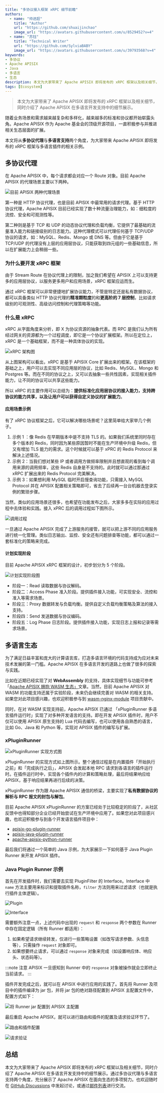 ```yaml
---
title: "多协议接入框架 xRPC 细节前瞻"
authors:
  - name: "帅进超"
    title: "Author"
    url: "https://github.com/shuaijinchao"
    image_url: "https://avatars.githubusercontent.com/u/8529452?v=4"
  - name: "苏钰"
    title: "Technical Writer"
    url: "https://github.com/SylviaBABY"
    image_url: "https://avatars.githubusercontent.com/u/39793568?v=4"
keywords: 
- 多协议
- Apache APISIX
- Java
- 多语言
- 生态
description: 本文为大家带来了 Apache APISIX 即将发布的 xRPC 框架以及相关细节，同时介绍了 Apache APISIX 在多语言开发支持中的细节展示。
tags: [Ecosystem]
---
```


> 本文为大家带来了 Apache APISIX 即将发布的 xRPC 框架以及相关细节，同时介绍了 Apache APISIX 在多语言开发支持中的细节展示。

<!--truncate-->

随着业务场景和需求越来越复杂和多样化，越来越多的标准和协议都开始崭露头角。Apache APISIX 作为 Apache 基金会的顶级开源项目，一直积极参与并推进相关生态层面的扩展。

本文将从**多协议代理**与**多语言支持**两个角度，为大家带来 Apache APISIX 即将发布的 xRPC 框架与多语言插件的相关示例。

## 多协议代理

在 Apache APISIX 中，每个请求都会对应一个 Route 对象。目前 Apache APISIX 的代理场景主要以下两种。

![目前 APISIX 两种代理场景](https://static.apiseven.com/202108/1642732975469-74071c65-e869-4133-857f-822b58d6b86e.png)

第一种是 HTTP 协议代理，也是目前 APISIX 中最常用的请求代理。基于 HTTP 协议代理，Apache APISIX 目前已经实现了数十种流量治理能力，如：细粒度的流控、安全和可观测性等。

第二种则是基于 TCP 和 UDP 的动态协议代理和负载均衡，它提供了最基础的流量准入能力和链接级别的日志能力。这种代理模式可以代理任何基于 TCP/UDP 协议的请求，如：MySQL、Redis、Mongo 或 DNS 等。但由于它是基于 TCP/UDP 的代理没有上层的应用层协议，只能获取到四元组的一些基础信息，所以在扩展能力上会稍弱一些。

### 为什么要开发 xRPC 框架

由于 Stream Route 在协议代理上的限制，加之我们希望在 APISIX 上可以支持更多的应用层协议，以服务更多用户和应用场景，xRPC 框架应运而生。

通过 xRPC 框架可以非常便捷地扩展协议能力，不管是特定还是私有数据协议，都可以具备类似 HTTP 协议代理的**精准颗粒度**的和**更高阶的 7 层控制**，比如请求级别的可观测性、高级访问控制和代理策略等功能。

### 什么是 xRPC

xRPC 从字面角度来分析，即 X 为协议资源的抽象代表。而 RPC 是我们认为所有经过网关的资源都为一个过程调度，即它是一个协议扩展框架。所以在定位上，xRPC 是一个基础框架，而不是一种具体协议的实现。

![xRPC 架构图](https://static.apiseven.com/202108/1642733068660-f479ffcc-5bda-49de-bbd9-0d04d7259450.png)

从上图架构可以看出，xRPC 是基于 APISIX Core 扩展出来的框架。在该框架的基础之上，用户可以去实现不同应用层的协议，比如 Redis、MySQL、Mongo 和 Postgres 等。而在不同的协议之上，又可以去抽象一些共性因素，实现相关插件能力，让不同的协议可以共享这些能力。

所以 xRPC 的主要作用可以总结为：**提供标准化应用层协议的接入能力，支持跨协议的能力共享，以及让用户可以获得自定义协议的扩展能力**。

#### 应用场景示例

有了 xRPC 协议框架之后，它可以解决哪些场景呢？这里简单给大家举几个例子。

1. 示例 1 ：像 Redis 在早期版本中是不支持 TLS 的。如果我们系统里同时存在多个版本的 Redis，同时因为某些原因暂时不能在生产环境中升级 Redis，但又有增加 TLS 能力的需求。这个时候就可以基于 xPRC 的 Redis Protocol 来解决上述情况。
2. 示例 2：当我们想对某些 IP 或者调用方做频率限制并且想直观的看到每个调用来源的调用频率，这些 Redis 自身是不支持的。此时就可以通过那通过 xRPC 扩展出来的 Redis Protocol 完美解决。
3. 示例 3：如果想利用 MySQL 临时开启慢查询功能，只需接入 MySQL Protocol 并在 APISIX 配置相关策略即可，省去了后续再一台台机器去登录实例的繁琐步骤。

当然，类似的应用场景还很多，也希望在功能发布之后，大家多多在实际的应用过程中去体验和实践。接入 xPRC 后的调用过程如下图所示。

![调用过程](https://static.apiseven.com/202108/1643103835579-d215a120-f62e-4ba5-aa14-59ea3d38a429.png)

一旦通过 Apache APISIX 完成了上游服务的接管，就可以把上游不同的应用服务进行统一化管理。类似日志输出、监控、安全还有问题排查等功能，都可以通过一套标准化的策略来完成。

#### 计划实现阶段

目前 Apache APISIX xRPC 框架的设计，初步划分为 5 个阶段。

![计划实现阶段图](https://static.apiseven.com/202108/1643103835583-40afb0a0-ec20-40e8-84de-b34afee2724c.png)

- 阶段一：Read 读取数据与协议解码。
- 阶段二：Access Phase 准入阶段。提供插件接入功能，可实现安全、流控和准入等需求场景。
- 阶段三：Proxy 数据转发与负载均衡。提供自定义负载均衡策略及算法的接入支持。
- 阶段四：Send 发送数据与协议编码。
- 阶段五：Log Phase 日志阶段。提供插件接入功能，实现日志上报和记录等需求场景。

## 多语言生态

为了满足日益丰富和庞大的计算语言库，打造多语言环境的代码支持成为应对未来技术发展的第一门槛。Apache APISIX 在多语言开发的道路上也做了很多的探索与实践。

比如在近期已经实现了对 **WebAssembly** 的支持，具体实现细节与功能可参考「[Apache APISIX 拥抱 WASM 生态」](https://apisix.apache.org/zh/blog/2021/11/19/apisix-supports-wasm)文章。当然，目前 Apache APISIX 对 WASM 的功能支持还属于实验阶段，未来仍会继续完善对 WASM 的相关支持。如果您对此项目感兴趣，也欢迎积极参与到 [wasm-nginx-module](https://github.com/api7/wasm-nginx-module) 项目贡献中。

同时，在对 WASM 实现支持前，Apache APISIX 已通过 「xPluginRunner 多语言插件运行时」实现了对多种开发语言的支持。即在开发 APISIX 插件时，用户不仅可以使用 APISIX 原生支持的 Lua 代码去编写，也可以使用各自熟悉的语言，比如 Go、Java 和 Python 等，实现对 APISIX 插件的编写与扩展。

### xPluginRunner

![xPluginRunner 实现方式图](https://static.apiseven.com/202108/1642733411405-19b13181-0f5e-46af-837b-66e485f2e0b0.png)

xPluginRunner 的实现方式如上图所示。整个通信过程是在内置插件「开始执行之前」和「完成执行之后」，APISIX 会发起本地 RPC 请求到各语言的插件运行时。在插件运行时中，实现各个插件内的计算和策略处理，最后将结果响应给 APISIX，基于响应结果再进行后续的决策。

xPluginRunner 作为跟 Apache APISIX 通信的桥梁，主要实现了**私有数据协议的解析与 RPC 报文的封包与解包**。

目前 Apache APISIX xPluginRunner 的方案已经处于比较稳定的阶段了，从社区反馈中也得知部分企业已经开始尝试在生产环境中应用了。如果您对此项目感兴趣，也欢迎积极参与到各个开发语言插件项目中：

- [apisix-go-plugin-runner](https://github.com/apache/apisix-go-plugin-runner)
- [apisix-java-plugin-runner](https://github.com/apache/apisix-java-plugin-runner)
- [apache-apisix-python-runner](https://github.com/apache/apisix-python-plugin-runner)

最后我们将通过一个简单的 Java 示例，为大家展示一下如何基于 Java Plugin Runner 来开发 APISIX 插件。

### Java Plugin Runner 示例

首先在开发插件时，我们需要去实现 PluginFilter 的 Interface。Interface 中 `name` 方法主要用来标识和提取插件名称，`filter` 方法则用来过滤请求（也就是执行插件主体逻辑）。

![Plugin](https://static.apiseven.com/202108/1642733591297-642091b2-d4c7-4098-b7ff-41ffa5a2e00a.png)

![Interface](https://static.apiseven.com/202108/1642733657248-5b7db563-f95f-4683-997e-47e76eeda4d9.png)

需要额外注意一点，上述代码中出现的 `request` 和 `response` 两个参数在 Runner 中存在固定逻辑（所有 Runner 都适用）：

1. 如果希望请求继续转发，仅进行一些策略设置（如改写请求参数、头信息等），只需操作 `request` 对象即可。
2. 如果想要终止请求，可以通过 `response` 对象来完成（如设置响应体、响应头、状态码等）。

:::note 注意
APISIX 一旦感知到 Runner 中的 `response` 对象被操作就会立即终止当前请求。
:::

插件开发完成之后，就可以在 APISIX 中进行应用的实践了。首先将 Runner 及项目中的插件编译为 jar 包，并将 jar 包的绝对路径配置到 APISIX 主配置文件中，配置方式如下：

![将 Runner jar 配置到 APISIX 主配置](https://static.apiseven.com/202108/1642733807923-9e3ad231-0094-4e37-a830-29973b43e495.png)

最后重启 Apache APISIX，就可以进行路由和插件的配置及请求验证环节了。

![路由和插件配置](https://static.apiseven.com/202108/1642733908224-64f3ec2c-6d33-4130-b8b6-0fe10e00c48e.png)

![请求验证](https://static.apiseven.com/202108/1642733944940-69b06c71-22f7-45e4-9b6d-7f1b62167180.png)

## 总结

本文为大家带来了 Apache APISIX 即将发布的 xRPC 框架以及相关细节，同时介绍了 Apache APISIX 在多语言开发支持中的细节展示。通过多协议代理与多语言支持两个角度，充分展示了 Apache APISIX 在面向生态的多项努力。也欢迎随时在 [GitHub Discussions](https://github.com/apache/apisix/discussions) 中发起讨论，或通过[邮件列表](https://apisix.apache.org/zh/docs/general/join)进行交流。
